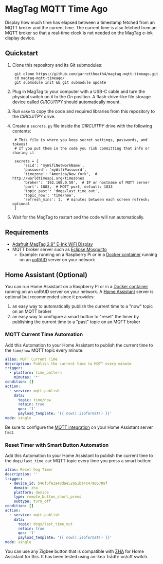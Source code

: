 # MagTag MQTT Time Ago

Display how much time has elapsed between a timestamp fetched from an MQTT broker and the current time. The current time
is also fetched from an MQTT broker so that a real-time clock is not needed on the MagTag e-ink display device.


## Quickstart

1. Clone this repository and its Git submodules:

        git clone https://github.com/garrettheath4/magtag-mqtt-timeago.git
        cd magtag-mqtt-timeago/
        git submodule init && git submodule update

1. Plug in MagTag to your computer with a USB-C cable and turn the physical switch on it to the _On_ position. A
   flash-drive-like file storage device called _CIRCUITPY_ should automatically mount.
1. Run `make` to copy the code and required libraries from this repository to the _CIRCUITPY_ drive.
1. Create a `secrets.py` file inside the _CIRCUITPY_ drive with the following contents:

        # This file is where you keep secret settings, passwords, and tokens!
        # If you put them in the code you risk committing that info or sharing it

        secrets = {
            'ssid': 'myWifiNetworkName',
            'password': 'myWifiPassword',
            'timezone': "America/New_York",  # http://worldtimeapi.org/timezones
            'broker': '192.168.0.50',  # IP or hostname of MQTT server
            'port': 1883,  # MQTT port, default: 1833
            'topic_past': 'dogs/last_time_out',
            'topic_now': 'time/now',
            'refresh_mins': 1,  # minutes between each screen refresh; optional
        }

1. Wait for the MagTag to restart and the code will run automatically.


## Requirements

* [Adafruit MagTag 2.9" E-Ink WiFi Display](https://www.adafruit.com/product/4800)
* MQTT broker server such as [Eclipse Mosquitto](https://mosquitto.org/)
  * Example: running on a Raspberry Pi or in a [Docker container](https://github.com/cmccambridge/mosquitto-unraid/)
    running on an [unRAID](https://unraid.net/) server on your network


## Home Assistant (Optional)

You can run Home Assistant on a Raspberry Pi or in a [Docker container](https://github.com/home-assistant/docker)
running on an unRAID server on your network. A [Home Assistant](https://www.home-assistant.io/) server is optional but
recommended since it provides:

1. an easy way to automatically publish the current time to a "now" topic on an MQTT broker
1. an easy way to configure a smart button to "reset" the timer by publishing the current time to a "past" topic on an
   MQTT broker


### MQTT Current Time Automation

Add this Automation to your Home Assistant to publish the current time to the `time/now` MQTT topic every minute:

```yaml
alias: MQTT Current Time
description: Publish the current time to MQTT every minute
trigger:
  - platform: time_pattern
    minutes: '*'
condition: []
action:
  - service: mqtt.publish
    data:
      topic: time/now
      retain: true
      qos: '1'
      payload_template: '{{ now().isoformat() }}'
mode: single
```

Be sure to configure the [MQTT integration](https://www.home-assistant.io/integrations/mqtt) on your Home Assistant
server first.


### Reset Timer with Smart Button Automation

Add this Automation to your Home Assistant to publish the current time to the `dogs/last_time_out` MQTT topic every time
you press a smart button:

```yaml
alias: Reset Dog Timer
description: ''
trigger:
  - device_id: b46f5fe1a48dae52a61ba4c47a06789f
    domain: zha
    platform: device
    type: remote_button_short_press
    subtype: turn_off
condition: []
action:
  - service: mqtt.publish
    data:
      topic: dogs/last_time_out
      retain: true
      qos: '1'
      payload_template: '{{ now().isoformat() }}'
mode: single
```

You can use any Zigbee button that is compatible with [ZHA](https://www.home-assistant.io/integrations/zha/) for Home
Assistant for this. It has been tested using an Ikea Trådfri on/off switch.



<!-- vim: set textwidth=120 columns=125 smarttab shiftround expandtab nosmartindent: -->
